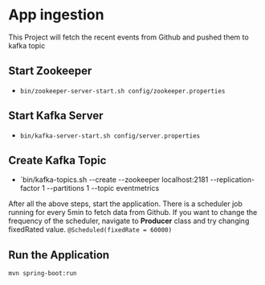 # App ingestion

This Project will fetch the recent events from Github and pushed them to kafka topic

## Start Zookeeper
- `bin/zookeeper-server-start.sh config/zookeeper.properties`

## Start Kafka Server
- `bin/kafka-server-start.sh config/server.properties`

## Create Kafka Topic
- `bin/kafka-topics.sh --create --zookeeper localhost:2181 --replication-factor 1 --partitions 1 --topic eventmetrics

After all the above steps, start the application. 
There is a scheduler job running for every 5min to 
fetch data from Github.
If you want to change the frequency of the scheduler, 
navigate to **Producer** class and try changing fixedRated value.
 `@Scheduled(fixedRate = 60000)`
 
 ## Run the Application
 `mvn spring-boot:run`